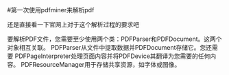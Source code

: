 #第一次使用pdfminer来解析pdf

还是直接看一下官网上对于这个解析过程的要求吧

要解析PDF文件，您需要至少使用两个类：PDFParser和PDFDocument。这两个对象相互关联。 PDFParser从文件中提取数据并PDFDocument存储它。您还需要 PDFPageInterpreter处理页面内容并将PDFDevice其翻译为您需要的任何内容。 PDFResourceManager用于存储共享资源，如字体或图像。